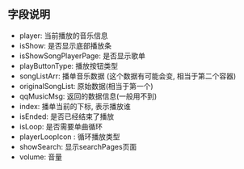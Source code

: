 ## 字段说明
- player: 当前播放的音乐信息
- isShow: 是否显示底部播放条
- isShowSongPlayerPage: 是否显示歌单
- playButtonType: 播放按钮类型
- songListArr: 播单音乐数据 (这个数据有可能会变, 相当于第二个容器)
- originalSongList: 原始数据(相当于第一个)
- qqMusicMsg: 返回的数据信息(一般用不到)
- index: 播单当前的下标, 表示播放谁
- isEnded: 是否已经结束了播放
- isLoop: 是否需要单曲循环
- playerLoopIcon : 循环播放类型
- showSearch: 显示searchPages页面
- volume: 音量